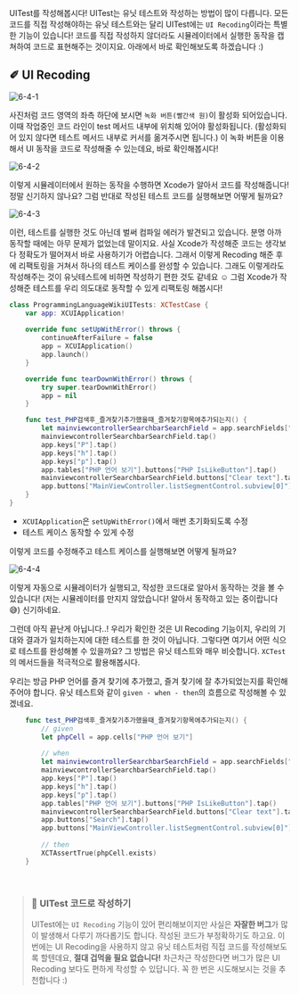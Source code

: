 
UITest를 작성해봅시다! UITest는 유닛 테스트와 작성하는 방법이 많이 다릅니다. 모든 코드를 직접 작성해야하는 유닛 테스트와는 달리 UITest에는 `UI Recoding`이라는 특별한 기능이 있습니다! 코드를 직접 작성하지 않더라도 시뮬레이터에서 실행한 동작을 캡쳐하여 코드로 표현해주는 것이지요. 아래에서 바로 확인해보도록 하겠습니다 :) <br>

## ✐ UI Recoding
![6-4-1](https://user-images.githubusercontent.com/73867548/139145598-ed05999f-afc9-4940-8253-faced94d5dd9.jpg)

사진처럼 코드 영역의 좌측 하단에 보시면 `녹화 버튼(빨간색 원)`이 활성화 되어있습니다. 이때 작업중인 코드 라인이 test 메서드 내부에 위치해 있어야 활성화됩니다. (활성화되어 있지 않다면 테스트 메서드 내부로 커서를 옮겨주시면 됩니다.) 이 녹화 버튼을 이용해서 UI 동작을 코드로 작성해줄 수 있는데요, 바로 확인해봅시다!

![6-4-2](https://user-images.githubusercontent.com/73867548/139146600-c5cb4b3e-ca2a-4dae-a678-0edc06cac3e6.gif)

이렇게 시뮬레이터에서 원하는 동작을 수행하면 Xcode가 알아서 코드를 작성해줍니다! 정말 신기하지 않나요? 그럼 반대로 작성된 테스트 코드를 실행해보면 어떻게 될까요?

![6-4-3](https://user-images.githubusercontent.com/73867548/139147282-d88e9f90-d8fd-4e56-926d-f0734d54ecbb.jpg)

이런, 테스트를 실행한 것도 아닌데 벌써 컴파일 에러가 발견되고 있습니다. 분명 아까 동작할 때에는 아무 문제가 없었는데 말이지요. 사실 Xcode가 작성해준 코드는 생각보다 정확도가 떨어져서 바로 사용하기가 어렵습니다. 그래서 이렇게 Recoding 해준 후에 리팩토링을 거쳐서 하나의 테스트 케이스를 완성할 수 있습니다. 그래도 이렇게라도 작성해주는 것이 유닛테스트에 비하면 작성하기 편한 것도 같네요 ☺️ 그럼 Xcode가 작성해준 테스트를 우리 의도대로 동작할 수 있게 리팩토링 해봅시다!

```swift
class ProgrammingLanguageWikiUITests: XCTestCase {
    var app: XCUIApplication!
    
    override func setUpWithError() throws {
        continueAfterFailure = false
        app = XCUIApplication()
        app.launch()
    }

    override func tearDownWithError() throws {
        try super.tearDownWithError()
        app = nil
    }

    func test_PHP검색후_즐겨찾기추가했을때_즐겨찾기항목에추가되는지() {
        let mainviewcontrollerSearchbarSearchField = app.searchFields["MainViewController.searchBar"]
        mainviewcontrollerSearchbarSearchField.tap()
        app.keys["P"].tap()
        app.keys["h"].tap()
        app.keys["p"].tap()
        app.tables["PHP 언어 보기"].buttons["PHP IsLikeButton"].tap()
        mainviewcontrollerSearchbarSearchField.buttons["Clear text"].tap()
        app.buttons["MainViewController.listSegmentControl.subview[0]"].tap()
    }
}
```

- `XCUIApplication`은 `setUpWithError()`에서 매번 초기화되도록 수정
- 테스트 케이스 동작할 수 있게 수정

이렇게 코드를 수정해주고 테스트 케이스를 실행해보면 어떻게 될까요?

![6-4-4](https://user-images.githubusercontent.com/73867548/139149411-9f8e59bb-c8c6-47db-b958-c253e88d5d7c.gif)

이렇게 자동으로 시뮬레이터가 실행되고, 작성한 코드대로 알아서 동작하는 것을 볼 수 있습니다! (저는 시뮬레이터를 만지지 않았습니다! 알아서 동작하고 있는 중이랍니다 😅) 신기하네요. <br>

그런데 아직 끝난게 아닙니다..! 우리가 확인한 것은 UI Recoding 기능이지, 우리의 기대와 결과가 일치하는지에 대한 테스트를 한 것이 아닙니다. 그렇다면 여기서 어떤 식으로 테스트를 완성해볼 수 있을까요? 그 방법은 유닛 테스트와 매우 비슷합니다. `XCTest`의 메서드들을 적극적으로 활용해봅시다. <br>

우리는 방금 PHP 언어를 즐겨 찾기에 추가했고, 즐겨 찾기에 잘 추가되었는지를 확인해주어야 합니다. 유닛 테스트와 같이 `given - when - then`의 흐름으로 작성해볼 수 있겠네요.

```swift
    func test_PHP검색후_즐겨찾기추가했을때_즐겨찾기항목에추가되는지() {
        // given
        let phpCell = app.cells["PHP 언어 보기"]
        
        // when
        let mainviewcontrollerSearchbarSearchField = app.searchFields["MainViewController.searchBar"]
        mainviewcontrollerSearchbarSearchField.tap()
        app.keys["P"].tap()
        app.keys["h"].tap()
        app.keys["p"].tap()
        app.tables["PHP 언어 보기"].buttons["PHP IsLikeButton"].tap()
        mainviewcontrollerSearchbarSearchField.buttons["Clear text"].tap()
        app.buttons["Search"].tap()
        app.buttons["MainViewController.listSegmentControl.subview[0]"].tap()
        
        // then
        XCTAssertTrue(phpCell.exists)
    }
```

<br>

> ### 🧐 UITest 코드로 작성하기
> UITest에는 `UI Recoding` 기능이 있어 편리해보이지만 사실은 **자잘한 버그**가 많이 발생해서 다루기 까다롭기도 합니다. 작성된 코드가 부정확하기도 하고요. 이번에는 UI Recoding을 사용하지 않고 유닛 테스트처럼 직접 코드를 작성해보도록 할텐데요, **절대 겁먹을 필요 없습니다!** 차근차근 작성한다면 버그가 많은 UI Recoding 보다도 편하게 작성할 수 있답니다. 꼭 한 번은 시도해보시는 것을 추천합니다 :)
